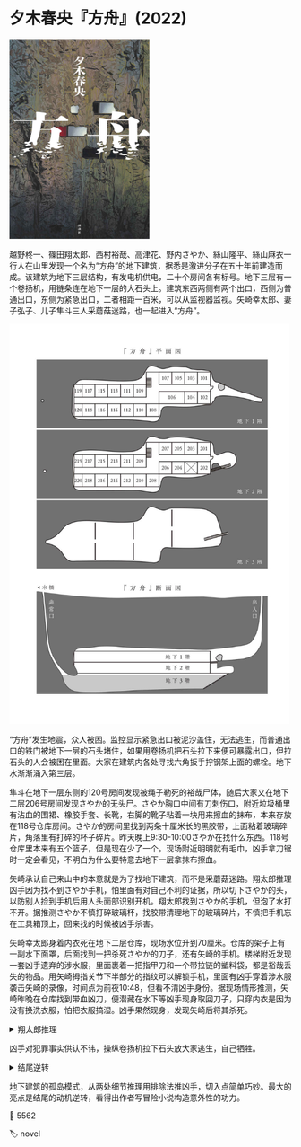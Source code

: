 # 夕木春央『方舟』(2022)

<img src=covers/2022_方舟.jpg width=250/>

越野柊一、篠田翔太郎、西村裕哉、高津花、野内さやか、絲山隆平、絲山麻衣一行人在山里发现一个名为“方舟”的地下建筑，据悉是激进分子在五十年前建造而成。该建筑为地下三层结构，有发电机供电，二十个房间各有标号。地下三层有一个卷扬机，用链条连在地下一层的大石头上。建筑东西两侧有两个出口，西侧为普通出口，东侧为紧急出口，二者相距一百米，可以从监视器监视。矢崎幸太郎、妻子弘子、儿子隼斗三人采蘑菇迷路，也一起进入“方舟”。

<img src=images/方舟_平面图.jpg width=500/>

“方舟”发生地震，众人被困。监控显示紧急出口被泥沙盖住，无法逃生，而普通出口的铁门被地下一层的石头堵住，如果用卷扬机把石头拉下来便可暴露出口，但拉石头的人会被困在里面。大家在建筑内各处寻找六角扳手拧钢架上面的螺栓。地下水渐渐涌入第三层。

隼斗在地下一层东侧的120号房间发现被绳子勒死的裕哉尸体，随后大家又在地下二层206号房间发现さやか的无头尸。さやか胸口中间有刀刺伤口，附近垃圾桶里有沾血的围裙、橡胶手套、长靴，右脚的靴子粘着一块用来擦血的抹布，本来存放在118号仓库房间。さやか的房间里找到两条十厘米长的黑胶带，上面粘着玻璃碎片，角落里有打碎的杯子碎片。昨天晚上9:30-10:00さやか在找什么东西。118号仓库里本来有五个篮子，但是现在少了一个。现场附近明明就有毛巾，凶手拿刀锯时一定会看见，不明白为什么要特意去地下一层拿抹布擦血。

矢崎承认自己来山中的本意就是为了找地下建筑，而不是采蘑菇迷路。翔太郎推理凶手因为找不到さやか手机，怕里面有对自己不利的证据，所以切下さやか的头，以防别人捡到手机后用人头面部识别开机。翔太郎找到さやか的手机，但泡了水打不开。据推测さやか不慎打碎玻璃杯，找胶带清理地下的玻璃碎片，不慎把手机忘在工具箱顶上，回来找的时候被凶手杀害。

矢崎幸太郎身着内衣死在地下二层仓库，现场水位升到70厘米。仓库的架子上有一副水下面罩，后面找到一把杀死さやか的刀子，还有矢崎的手机。楼梯附近发现一套凶手遗弃的涉水服，里面裹着一把指甲刀和一个带拉链的塑料袋，都是裕哉丢失的物品。用矢崎拇指关节下半部分的指纹可以解锁手机，里面有凶手穿着涉水服袭击矢崎的录像，时间点为前夜10:48，但看不清凶手身份。据现场情形推测，矢崎昨晚在仓库找到带血凶刀，便潜藏在水下等凶手现身取回刀子，只穿内衣是因为没有换洗衣服，怕把衣服搞湿。凶手果然现身，发现矢崎后将其杀死。

<details><summary>翔太郎推理</summary>
犯人冒着被发现的危险去地下一层拿抹布，而不肯用地下二层的毛巾，是因为他要用抹布塞入门缝挡光，以防有人从外面看见屋里有光，而毛巾太厚塞不进门缝。犯人没有使用更方便的胶带封门缝，是因为凶手不知道胶带的存在，用排除法可知凶手为隆平和麻衣当中一人。凶手并不需要指甲刀，拿出指甲刀是为了使用拉链袋子装手机，以免手机进水。凶手的手机不防水，通过检查隆平和麻衣的手机可知凶手为麻衣，其杀人动机是为了嫁祸隆平。
</details>

凶手对犯罪事实供认不讳，操纵卷扬机拉下石头放大家逃生，自己牺牲。

<details><summary>结尾逆转</summary>
麻衣调换了普通出口和紧急出口的监视器，是普通出口而不是紧急出口填上了沙土，所以即使拉下大石也无法从紧急出口逃生，唯一的逃生方法是用潜水设备穿过充满水的地下三层，从紧急出口逃离。麻衣杀死裕哉因为他以前看到过监视器本来的连接方式，杀死さやか是因为其手机上有裕哉传送的两个出口的照片。麻衣真正的杀人动机是用有限的潜水设备独自逃生。
</details>

地下建筑的孤岛模式，从两处细节推理用排除法推凶手，切入点简单巧妙。最大的亮点是结尾的动机逆转，看得出作者写冒险小说构造意外性的功力。

:link: 5562

:label: novel